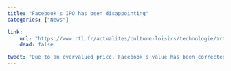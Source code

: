 ```yaml
---
title: "Facebook's IPO has been disappointing"
categories: ["News"]

link:
    url: "https://www.rtl.fr/actualites/culture-loisirs/technologie/article/pourquoi-l-entree-en-bourse-de-facebook-a-t-elle-decu-7748360409"
    dead: false

tweet: "Due to an overvalued price, Facebook's value has been corrected during its first moments at NASDAQ."
---
```

